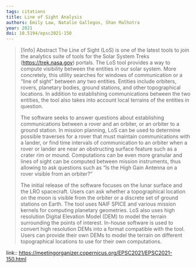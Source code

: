 ```yaml
---
tags: citations
title: Line of Sight Analysis
authors: Emily Law, Natalie Gallegos, Shan Malhotra
year: 2021
doi: 10.5194/epsc2021-150
---
```

> [!info] Abstract
> The Line of Sight (LoS) is one of the latest tools to join the analytics suite of tools for the Solar System Treks (https://trek.nasa.gov) portals.  The LoS tool provides a way to compute visibility between the entities in our solar system. More concretely, this utility searches for windows of communication or a “line of sight” between any two entities. Entities include orbiters, rovers, planetary bodies, ground stations, and other topographical locations. In addition to establishing communications between the two entities, the tool also takes into account local terrains of the entities in question.
> 
> The software seeks to answer questions about establishing communications between a rover and an orbiter, or an orbiter to a ground station. In mission planning, LoS can be used to determine possible traverses for a rover that must maintain communications with a lander, or find time intervals of communication to an orbiter when a rover or lander are near an obstructing surface feature such as a crater rim or mound. Computations can be even more granular and lines of sight can be computed between mission instruments, thus allowing to ask questions such as “Is the High Gain Antenna on a rover visible from an orbiter?”
> 
> The initial release of the software focuses on the lunar surface and the LRO spacecraft. Users can ask whether a topographical location on the moon is visible from the orbiter or a discrete set of ground stations on Earth. The tool uses NAIF SPICE and various mission kernels for computing planetary geometries. LoS also uses high resolution Digital Elevation Model (DEM) to model the terrain surrounding the points of interest. In-house software is used to convert high resolution DEMs into a format compatible with the tool. Users can provide their own DEMs to model the terrain on different topographical locations to use for their own computations.

link:: https://meetingorganizer.copernicus.org/EPSC2021/EPSC2021-150.html
